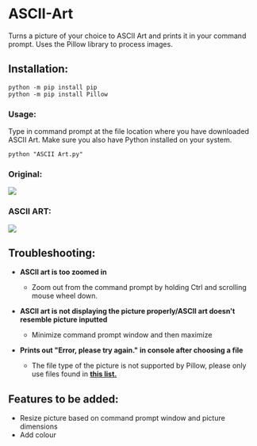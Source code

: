 # ASCII-Art
Turns a picture of your choice to ASCII Art and prints it in your command prompt. Uses the Pillow library to process images.

## Installation:
```shell
python -m pip install pip
python -m pip install Pillow
```
### Usage:
Type in command prompt at the file location where you have downloaded ASCII Art. Make sure you also have Python installed on your system.
```shell
python "ASCII Art.py"
```

### Original:
[![](https://i.imgur.com/CNfMQJA.jpg)]()

### ASCII ART:
[![](https://i.imgur.com/cN4V2Gy.png)]()

## Troubleshooting:
- **ASCII art is too zoomed in**
    - Zoom out from the command prompt by holding Ctrl and scrolling mouse wheel down.
    
- **ASCII art is not displaying the picture properly/ASCII art doesn't resemble picture inputted**
    - Minimize command prompt window and then maximize
    
- **Prints out "Error, please try again." in console after choosing a file**
    - The file type of the picture is not supported by Pillow, please only use files found in <a href="https://pillow.readthedocs.io/en/5.1.x/handbook/image-file-formats.html" target="_blank">**this list.**</a>
    
## Features to be added:
- Resize picture based on command prompt window and picture dimensions
- Add colour
